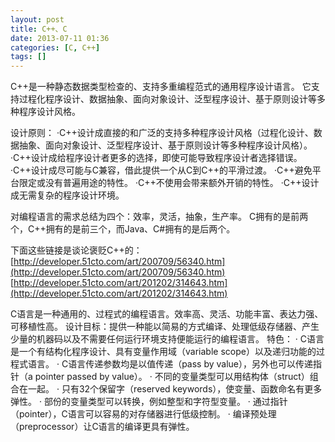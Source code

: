 ```yaml
---
layout: post
title: C++、C
date: 2013-07-11 01:36
categories: [C, C++]
tags: []
---
```

C++是一种静态数据类型检查的、支持多重编程范式的通用程序设计语言。
它支持过程化程序设计、数据抽象、面向对象设计、泛型程序设计、基于原则设计等多种程序设计风格。

设计原则：
·C++设计成直接的和广泛的支持多种程序设计风格（过程化设计、数据抽象、面向对象设计、泛型程序设计、基于原则设计等多种程序设计风格）。
·C++设计成给程序设计者更多的选择，即使可能导致程序设计者选择错误。
·C++设计成尽可能与C兼容，借此提供一个从C到C++的平滑过渡。
·C++避免平台限定或没有普遍用途的特性。
·C++不使用会带来额外开销的特性。
·C++设计成无需复杂的程序设计环境。

对编程语言的需求总结为四个：效率，灵活，抽象，生产率。
C拥有的是前两个，C++拥有的是前三个，而Java、C#拥有的是后两个。

下面这些链接是谈论褒贬C++的：
[http://developer.51cto.com/art/200709/56340.htm](http://developer.51cto.com/art/200709/56340.htm)
[http://developer.51cto.com/art/201202/314643.htm](http://developer.51cto.com/art/201202/314643.htm)


C语言是一种通用的、过程式的编程语言。效率高、灵活、功能丰富、表达力强、可移植性高。
设计目标：提供一种能以简易的方式编译、处理低级存储器、产生少量的机器码以及不需要任何运行环境支持便能运行的编程语言。
特色：
· C语言是一个有结构化程序设计、具有变量作用域（variable scope）以及递归功能的过程式语言。
· C语言传递参数均是以值传递（pass by value），另外也可以传递指针（a pointer passed by value）。
· 不同的变量类型可以用结构体（struct）组合在一起。
· 只有32个保留字（reserved keywords），使变量、函数命名有更多弹性。
· 部份的变量类型可以转换，例如整型和字符型变量。
· 通过指针（pointer），C语言可以容易的对存储器进行低级控制。
· 编译预处理（preprocessor）让C语言的编译更具有弹性。




